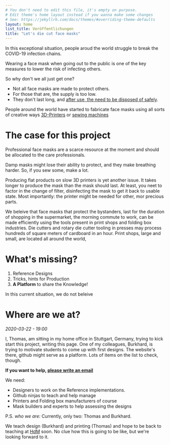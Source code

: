 ```yaml
---
# You don't need to edit this file, it's empty on purpose.
# Edit theme's home layout instead if you wanna make some changes
# See: https://jekyllrb.com/docs/themes/#overriding-theme-defaults
layout: home
list_title: Veröffentlichungen
title: "Let's die cut face masks"
---
```



In this exceptional situation, people aroud the world struggle to break the COVID-19 infection chains.

Wearing a face mask when going out to the public is one of the key measures to lower the risk of infecting others.

So why don't we all just get one?

- Not all face masks are made to protect others.
- For those that are, the supply is too low.
- They don't last long, and [after use, the need to be disposed of safely](https://www.who.int/images/default-source/health-topics/coronavirus/masks/masks-6.png).

People around the world have started to fabricate face masks using all sorts of creative ways [3D-Printers](https://www.opensourcemask.com/en/)
or [sewing machines](https://www.craftpassion.com/face-mask-sewing-pattern/)

# The case for this project

Professional face masks are a scarce resource at the moment and should be allocated to the care professionals. 

Damp masks might lose their ability to protect, and they make breathing harder. So, if you sew some, make a lot. 

Producing flat products on slow 3D printers is yet another issue. It takes longer to produce the mask than the mask should last. At least, you neet to factor in the change of filter, disinfecting the mask to get it back to usable state. Most importantly: the printer might be needed for other, mor precious parts.

We beleive that face masks that protect the bystanders, last for the duration of shopping in the supermarket, the morning commute to work, can be made efficiently using the tools present in print shops and folding box industries. Die cutters and rotary die cutter tooling in presses may process hundreds of square meters of cardboard in an hour. Print shops, large and small, are located all around the world,



# What's missing?

1. Reference Designs
1. Tricks, hints for Production
1. **A Platform** to share the Knowledge!

In this current situation, we do not beleive 

# Where are we at?

_2020-03-22 - 19:00_ 

I, Thomas,  am sitting in my home office in Stuttgart, Germany, trying to kick start this project, writing this page. One of my colleagues, Burkhard, is trying to motivate students to come up with first designs. The website's there, github might serve as a platform. Lots of items on the list to check, though. 

__If you want to help, [please write an email](mailto:info@diecutfacemasks.org)__

We need:

- Designers to work on the Reference implementations.
- Github ninjas to teach and help manage
- Printers and Folding box manufacturers of course
- Mask builders and experts to help assessing the designs
 



P.S.
_who we are:_
Currently, only two: Thomas and Burkhard.

We teach design (Burkhard) and printing (Thomas) and hope to be back to teaching at [HdM](https://www.hdm-stuttgart.de/) soon. No clue how this is going to be like, but we're looking forward to it.


